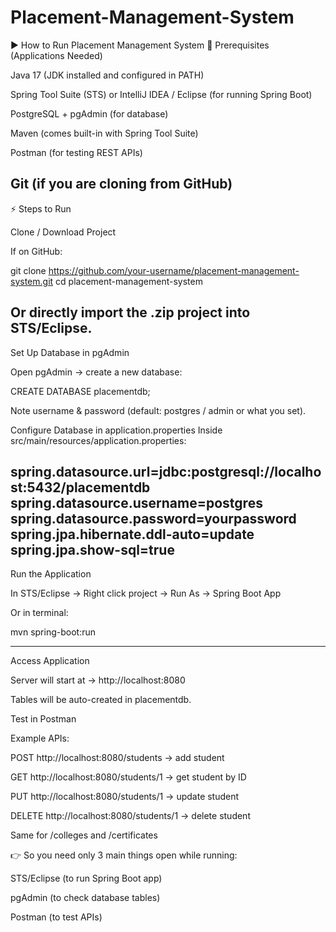# Placement-Management-System

▶ How to Run Placement Management System
🔧 Prerequisites (Applications Needed)

Java 17 (JDK installed and configured in PATH)

Spring Tool Suite (STS) or IntelliJ IDEA / Eclipse (for running Spring Boot)

PostgreSQL + pgAdmin (for database)

Maven (comes built-in with Spring Tool Suite)

Postman (for testing REST APIs)

Git (if you are cloning from GitHub)
-------------------------------------------------------------------------
⚡ Steps to Run

Clone / Download Project

If on GitHub:

git clone https://github.com/your-username/placement-management-system.git
cd placement-management-system


Or directly import the .zip project into STS/Eclipse.
-------------------------------------------------------------------------
Set Up Database in pgAdmin

Open pgAdmin → create a new database:

CREATE DATABASE placementdb;


Note username & password (default: postgres / admin or what you set).

Configure Database in application.properties
Inside src/main/resources/application.properties:

spring.datasource.url=jdbc:postgresql://localhost:5432/placementdb
spring.datasource.username=postgres
spring.datasource.password=yourpassword
spring.jpa.hibernate.ddl-auto=update
spring.jpa.show-sql=true
---------------------------------------------------------------------------

Run the Application

In STS/Eclipse → Right click project → Run As → Spring Boot App

Or in terminal:

mvn spring-boot:run

-----------------------------------------------------
Access Application

Server will start at → http://localhost:8080

Tables will be auto-created in placementdb.

Test in Postman

Example APIs:

POST http://localhost:8080/students → add student

GET http://localhost:8080/students/1 → get student by ID

PUT http://localhost:8080/students/1 → update student

DELETE http://localhost:8080/students/1 → delete student

Same for /colleges and /certificates

👉 So you need only 3 main things open while running:

STS/Eclipse (to run Spring Boot app)

pgAdmin (to check database tables)

Postman (to test APIs)
